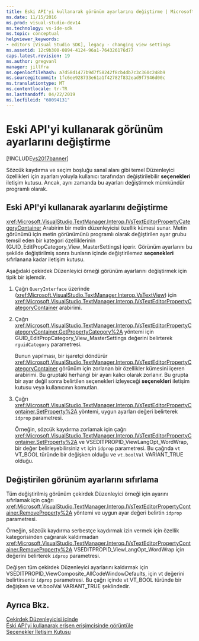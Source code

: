 ```yaml
---
title: Eski API'yi kullanarak görünüm ayarlarını değiştirme | Microsoft Docs
ms.date: 11/15/2016
ms.prod: visual-studio-dev14
ms.technology: vs-ide-sdk
ms.topic: conceptual
helpviewer_keywords:
- editors [Visual Studio SDK], legacy - changing view settings
ms.assetid: 12c9b300-0894-4124-96a1-764326176d77
caps.latest.revision: 19
ms.author: gregvanl
manager: jillfra
ms.openlocfilehash: a7d58d1477b9d7f58242f8cb4db7c3c360c248b9
ms.sourcegitcommit: 1fc6ee928733e61a1f42782f832ead9f7946d00c
ms.translationtype: MT
ms.contentlocale: tr-TR
ms.lasthandoff: 04/22/2019
ms.locfileid: "60094131"
---
```

# <a name="changing-view-settings-by-using-the-legacy-api"></a>Eski API'yi kullanarak görünüm ayarlarını değiştirme
[!INCLUDE[vs2017banner](../includes/vs2017banner.md)]

Sözcük kaydırma ve seçim boşluğu sanal alanı gibi temel Düzenleyici özellikleri için ayarları yoluyla kullanıcı tarafından değiştirilebilir **seçenekleri** iletişim kutusu. Ancak, aynı zamanda bu ayarları değiştirmek mümkündür programlı olarak.  
  
## <a name="changing-settings-by-using-the-legacy-api"></a>Eski API'yi kullanarak ayarlarını değiştirme  
 <xref:Microsoft.VisualStudio.TextManager.Interop.IVsTextEditorPropertyCategoryContainer> Arabirim bir metin düzenleyicisi özellik kümesi sunar. Metin görünümü için metin görünümünü programlı olarak değiştirilen ayar grubu temsil eden bir kategori özelliklerinin (GUID_EditPropCategory_View_MasterSettings) içerir. Görünüm ayarlarını bu şekilde değiştirilmiş sonra bunların içinde değiştirilemez **seçenekleri** sıfırlanana kadar iletişim kutusu.  
  
 Aşağıdaki çekirdek Düzenleyici örneği görünüm ayarlarını değiştirmek için tipik bir işlemdir.  
  
1. Çağrı `QueryInterface` üzerinde (<xref:Microsoft.VisualStudio.TextManager.Interop.VsTextView>) için <xref:Microsoft.VisualStudio.TextManager.Interop.IVsTextEditorPropertyCategoryContainer> arabirimi.  
  
2. Çağrı <xref:Microsoft.VisualStudio.TextManager.Interop.IVsTextEditorPropertyCategoryContainer.GetPropertyCategory%2A> yöntemi için GUID_EditPropCategory_View_MasterSettings değerini belirterek `rguidCategory` parametresi.  
  
     Bunun yapılması, bir işaretçi döndürür <xref:Microsoft.VisualStudio.TextManager.Interop.IVsTextEditorPropertyCategoryContainer> görünüm için zorlanan bir özellikler kümesini içeren arabirimi. Bu gruptaki herhangi bir ayarı kalıcı olarak zorlanır. Bu grupta bir ayar değil sonra belirtilen seçenekleri izleyeceği **seçenekleri** iletişim kutusu veya kullanıcının komutları.  
  
3. Çağrı <xref:Microsoft.VisualStudio.TextManager.Interop.IVsTextEditorPropertyContainer.SetProperty%2A> yöntemi, uygun ayarları değeri belirterek `idprop` parametresi.  
  
     Örneğin, sözcük kaydırma zorlamak için çağrı <xref:Microsoft.VisualStudio.TextManager.Interop.IVsTextEditorPropertyContainer.SetProperty%2A> ve VSEDITPROPID_ViewLangOpt_WordWrap, bir değer belirleyebilirsiniz `vt` için `idprop` parametresi. Bu çağrıda `vt` VT_BOOL türünde bir değişken olduğu ve `vt.boolVal` VARIANT_TRUE olduğu.  
  
## <a name="resetting-changed-view-settings"></a>Değiştirilen görünüm ayarlarını sıfırlama  
 Tüm değiştirilmiş görünüm çekirdek Düzenleyici örneği için ayarını sıfırlamak için çağrı <xref:Microsoft.VisualStudio.TextManager.Interop.IVsTextEditorPropertyContainer.RemoveProperty%2A> yöntemi ve uygun ayar değeri belirtin `idprop` parametresi.  
  
 Örneğin, sözcük kaydırma serbestçe kaydırmak izin vermek için özellik kategorisinden çağırarak kaldırmadan <xref:Microsoft.VisualStudio.TextManager.Interop.IVsTextEditorPropertyContainer.RemoveProperty%2A> VSEDITPROPID_ViewLangOpt_WordWrap için değerini belirterek `idprop` parametresi.  
  
 Değişen tüm çekirdek Düzenleyici ayarlarını kaldırmak için VSEDITPROPID_ViewComposite_AllCodeWindowDefaults, için vt değerini belirtirseniz `idprop` parametresi. Bu çağrı içinde vt VT_BOOL türünde bir değişken ve vt.boolVal VARIANT_TRUE şeklindedir.  
  
## <a name="see-also"></a>Ayrıca Bkz.  
 [Çekirdek Düzenleyicisi içinde](../extensibility/inside-the-core-editor.md)   
 [Eski API'yi kullanarak erişen erişimcisinde görüntüle](../extensibility/accessing-thetext-view-by-using-the-legacy-api.md)   
 [Seçenekler İletişim Kutusu](../ide/reference/options-dialog-box-visual-studio.md)
